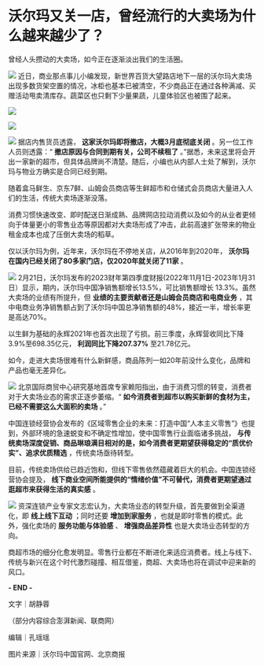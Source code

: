 # 沃尔玛又关一店，曾经流行的大卖场为什么越来越少了？

曾经人头攒动的大卖场，如今正在逐渐淡出我们的生活圈。

![](https://inews.gtimg.com/news_bt/OOXlhS9BBCu5glJ6X48lDYPvfdv7FQ5CyAA13qp1zammQAA/1000)
近日，商业那点事儿小编发现，新世界百货大望路店地下一层的沃尔玛大卖场出现多数货架空置的情况，冰柜也基本已被清空，不少商品正在通过各种满减、买赠活动甩卖清库存。蔬菜区也只剩下少量果蔬，儿童体验区也被围了起来。

![](https://inews.gtimg.com/news_bt/OxUNbT4ZlJiB0BC_kz5AkdvYyccvv_Diemp9iVnulxeSgAA/1000)

![](https://inews.gtimg.com/news_bt/OqEh8sFxObCPjmO3nICkGuAt8hIkqa72whPFG570qHGT4AA/1000)

![](https://inews.gtimg.com/news_bt/O3QY1OcncScaxUk-Do7PqvSJ86GN0qoEpJkzVeni142ZEAA/1000)
据店内售货员透露， **这家沃尔玛即将撤店，大概3月底彻底关闭** 。另一位工作人员则透露：“ **撤店原因与合同到期有关，公司不续租了**
。”据悉，未来这里将会开出一家新的超市，但具体品牌尚不清楚。随后，小编也从内部人士处了解到，沃尔玛与物业方确实是合同已经到期。

随着盒马鲜生、京东7鲜、山姆会员商店等生鲜超市和仓储式会员商店大量进入人们的生活，传统大卖场逐渐没落。

消费习惯快速改变、即时配送日渐成熟、品牌网店拉动消费以及如今的从业者更倾向于体量更小的零售业态等原因都对大卖场形成了冲击，此前高速扩张带来的物业租金成本也成了压倒大卖场的稻草。

仅以沃尔玛为例，近年来，沃尔玛在不停地关店，从2016年到2020年， **沃尔玛在国内已经关闭了80多家门店，仅2020年就关闭了11家** 。

![](https://inews.gtimg.com/news_bt/OsSsejD1uRYr-DyUDxQceVeQGA9hUY9fXZpT0cU8vxgWsAA/1000)
2月21日，沃尔玛发布的2023财年第四季度财报(2022年11月1日-2023年1月31日）显示，期内，沃尔玛中国净销售额增长13.5%，可比销售额增长
13.3%。虽然大卖场的业绩有所提升，但 **业绩的主要贡献者还是山姆会员商店和电商业务**
，其中电商业务净销售额占到了沃尔玛中国总净销售额的48%，接近一半，增长率更是高达70%。

以生鲜为基础的永辉2021年也首次出现了亏损。前三季度，永辉营收同比下降3.9%至698.35亿元， **利润同比下降207.37%** 至21.78亿元。

如今，走进大卖场很难有什么新鲜感，商品陈列一如20年前没什么变化，品牌和产品也毫无差异化。

![](https://inews.gtimg.com/news_bt/OTBzWJay1kSsdOULHJF8i_wPgrfOoPsfY7gO8peF8929kAA/1000)
北京国际商贸中心研究基地首席专家赖阳指出，由于消费习惯的转变，消费者对于大卖场业态的需求正逐步萎缩。“
**如今消费者到超市以购买新鲜的食材为主，已经不需要这么大面积的卖场** 。”

中国连锁经营协会发布的《区域零售企业的未来：打造中国“人本主义零售”》也提到，外部环境的急速蜕变和不确定性增加，使中国零售行业面临诸多挑战，
**与传统卖场深度促销、商品琳琅满目相对的是，如今消费者更期望获得稳定的“质优价实”、追求优质精选** ，传统卖场亟待转型。

目前，传统卖场供给已趋近饱和，但线下零售依然蕴藏着巨大的机会。中国连锁经营协会提及，
**线下商业空间所能提供的“情绪价值”不可替代，消费者更期望通过逛超市来获得生活的真实感** 。

![](https://inews.gtimg.com/news_bt/OTAyAKdtj57ipsF4vriyXL8bOv7jo_V9GchJXc6dRCLjMAA/1000)
资深连锁产业专家文志宏认为，大卖场业态的转型升级，首先要做到全渠道化，即 **线上线下互动** ；同时还要 **增加到家服务**
，也就是即时零售的模式。此外，强化卖场的 **服务功能与体验感** 、 **增强商品差异性** 也是大卖场业态转型的方向。

商超市场的细分化愈发明显。零售行业都在不断进化来适应消费者。线上与线下、传统与新兴在这个时代激烈碰撞、相互借鉴，商超、大卖场也将在调试中迎来新的风口。

**\- END -**

文字｜胡静蓉

（部分内容综合澎湃新闻、联商网）

编辑｜孔瑶瑶

图片来源｜沃尔玛中国官网、北京商报

